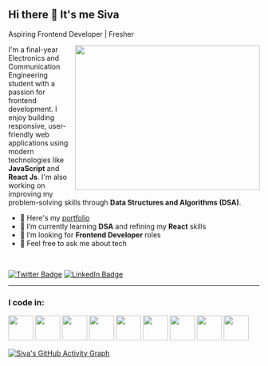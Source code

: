 ## Hi there 👋 It's me Siva

Aspiring Frontend Developer | Fresher

<img align="right" width="370" height="290" src="https://i.pinimg.com/originals/47/f0/34/47f0342cec72b800463bf003eac1257e.gif">

I'm a final-year Electronics and Communication Engineering student with a passion for frontend development. I enjoy building responsive, user-friendly web applications using modern technologies like **JavaScript** and **React Js**. I'm also working on improving my problem-solving skills through **Data Structures and Algorithms (DSA)**.

- 🔭 Here's my [portfolio]()  
- 🌱 I’m currently learning **DSA** and refining my **React** skills  
- 👯 I’m looking for **Frontend Developer** roles  
- 💬 Feel free to ask me about tech  

<br />

[![Twitter Badge](https://img.shields.io/badge/Twitter-1DA1F2?style=for-the-badge&logo=twitter&logoColor=white)]() 
[![LinkedIn Badge](https://img.shields.io/badge/LinkedIn-0077B5?style=for-the-badge&logo=linkedin&logoColor=white)](https://www.linkedin.com/in/siva-t-551b36246/)

---

### I code in:
<img height="50" width="50" src="https://img.icons8.com/color/48/000000/java-coffee-cup-logo.png"/> <img height="50" width="50" src="https://img.icons8.com/color/48/000000/c-programming.png"/> <img height="50" width="50" src="https://img.icons8.com/color/48/000000/python.png"/> <img height="50" width="50" src="https://img.icons8.com/color/48/000000/javascript.png"/> <img height="50" width="50" src="https://img.icons8.com/color/48/000000/react-native.png"/> <img height="50" width="50" src="https://img.icons8.com/color/48/000000/html-5.png"/> <img height="50" width="50" src="https://img.icons8.com/color/48/000000/css3.png"/> <img height="50" width="50" src="https://img.icons8.com/color/48/000000/google-firebase-console.png"/> <img height="50" width="50" src="https://img.icons8.com/color/48/000000/nodejs.png"/>

[![Siva's GitHub Activity Graph](https://github-readme-activity-graph.vercel.app/graph?username=SDE-Siva&bg_color=000000&color=fafafa&line=4c9e56&point=fcfcfc&area=true&hide_border=true)](https://github.com/ashutosh00710/github-readme-activity-graph)
